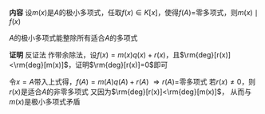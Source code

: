 **内容**
设$m(x)$是$A$的极小多项式，任取$f(x)\in K[x]$，使得$f(A)=$零多项式，则$m(x)\mid f(x)$

$A$的极小多项式能整除所有适合$A$的多项式

**证明**
反证法
作带余除法，设$f(x)=m(x)q(x)+r(x)$，且$\rm{deg}[r(x)]<\rm{deg}[m(x)]$，证明$\rm{deg}[r(x)]=0$即可

令$x=A$带入上式得，$f(A)=m(A)q(A)+r(A)$
$\Rightarrow r(A)=$零多项式
若$r(x)\neq0$，则$r(x)$是适合$A$的非零多项式
又因为$\rm{deg}[r(x)]<\rm{deg}[m(x)]$，
从而与$m(x)$是极小多项式矛盾
